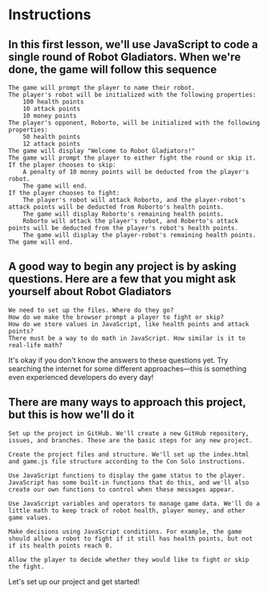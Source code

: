 # Instructions

## In this first lesson, we'll use JavaScript to code a single round of Robot Gladiators. When we're done, the game will follow this sequence

    The game will prompt the player to name their robot.
    The player's robot will be initialized with the following properties:
        100 health points
        10 attack points
        10 money points
    The player's opponent, Roborto, will be initialized with the following properties:
        50 health points
        12 attack points
    The game will display "Welcome to Robot Gladiators!"
    The game will prompt the player to either fight the round or skip it.
    If the player chooses to skip:
        A penalty of 10 money points will be deducted from the player's robot.
        The game will end.
    If the player chooses to fight:
        The player's robot will attack Roborto, and the player-robot's attack points will be deducted from Roborto's health points.
        The game will display Roborto's remaining health points.
        Roborto will attack the player's robot, and Roberto's attack points will be deducted from the player's robot's health points.
        The game will display the player-robot's remaining health points.
    The game will end.

## A good way to begin any project is by asking questions. Here are a few that you might ask yourself about Robot Gladiators

    We need to set up the files. Where do they go?
    How do we make the browser prompt a player to fight or skip?
    How do we store values in JavaScript, like health points and attack points?
    There must be a way to do math in JavaScript. How similar is it to real-life math?

It's okay if you don't know the answers to these questions yet. Try searching the internet for some different approaches—this is something even experienced developers do every day!

## There are many ways to approach this project, but this is how we'll do it

    Set up the project in GitHub. We'll create a new GitHub repository, issues, and branches. These are the basic steps for any new project.

    Create the project files and structure. We'll set up the index.html and game.js file structure according to the Con Solo instructions.

    Use JavaScript functions to display the game status to the player. JavaScript has some built-in functions that do this, and we'll also create our own functions to control when these messages appear.

    Use JavaScript variables and operators to manage game data. We'll do a little math to keep track of robot health, player money, and other game values.

    Make decisions using JavaScript conditions. For example, the game should allow a robot to fight if it still has health points, but not if its health points reach 0.

    Allow the player to decide whether they would like to fight or skip the fight.

Let's set up our project and get started!
